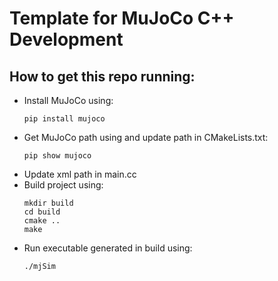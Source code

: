 # Template for MuJoCo C++ Development

## How to get this repo running:
- Install MuJoCo using:
    ```
    pip install mujoco
    ```
- Get MuJoCo path using and update path in CMakeLists.txt:
    ```
    pip show mujoco
    ```
- Update xml path in main.cc
- Build project using:
    ```
    mkdir build
    cd build
    cmake ..
    make
    ```
- Run executable generated in build using:
    ```
    ./mjSim
    ```